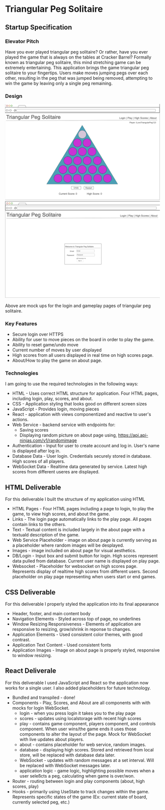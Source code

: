 # Triangular Peg Solitaire

## Startup Specification

### Elevator Pitch

Have you ever played triangular peg solitaire? Or rather, have you ever played the game that is always on the tables at Cracker Barrel? Formally known as triangular peg solitaire, this mind stretching game can be extremely entertaining. This application brings the game triangular peg solitaire to your fingertips. Users make moves jumping pegs over each other, resulting in the peg that was jumped being removed, attempting to win the game by leaving only a single peg remaining. 

### Design

![Play Mock](TriangularPegPlayMock.png)
![Login Mock](TriangularPegLoginMock.png)

Above are mock ups for the login and gameplay pages of triangular peg solitaire. 

### Key Features
- Secure login over HTTPS
- Ability for user to move pieces on the board in order to play the game.
- Ability to reset game/undo move
- Current number of moves by user displayed
- High scores from all users displayed in real time on high scores page.
- About/How to play the game on about page. 


### Technologies
I am going to use the required technologies in the following ways:
- HTML - Uses correct HTML structure for application. Four HTML pages, including login, play, scores, and about.
- CSS - Application styling that looks good on different screen sizes
- JavaScript - Provides login, moving pieces
- React - application with views componentized and reactive to user's actions.
- Web Service - backend service with endpoints for: 
  - Saving scores
  - Displaying random picture on about page using, https://api.api-ninjas.com/v1/randomimage
- Authentication - Input for user to create account and log in. User's name is displayed after log in.
- Database Data - User login. Credentials securely stored in database. High scores of all players. 
- WebSocket Data - Realtime data generated by service. Latest high scores from different useres are displayed. 
## HTML Deliverable
For this deliverable I built the structure of my application using HTML

- HTML Pages - Four HTML pages including a page to login, to play the game, to view high scores, and about the game.
- Links - The login page automatically links to the play page. All pages contain links to the others.
- Text - Textual content is included largely in the about page with a textuald description of the game.
- Web Service Placeholder - image on about page is currently serving as a placeholder where random images will be desplayed.
- Images - image included on about page for visual aesthetics.
- DB/Login - Input box and submit button for login. High scores represent data pulled from database. Current user name is displayed on play page.
- Websocket - Placeholder for websocket on high scores page. Represents display of realtime high scores from different users. Second placeholder on play page representing when users start or end games.

## CSS Deliverable
For this deliverable I properly styled the application into its final appearance
- Header, footer, and main content body
- Navigation Elements - Styled across top of page, no underlines
- Window Resizing Responsiveness - Elements of application are responsive to resizing, grow/shrink in reponse to changes.
- Application Elements - Used consistent color themes, with good contrast.
- Application Text Content - Used consistent fonts
- Application Images - Image on about page is properly styled, responsive to window resizing.

## React Deliverale
For this deliverable I used JavaScript and React so the application now works for a single user. I also added placeholders for future technology.
- Bundled and transpiled - done!
- Components - Play, Scores, and About are all components with with mocks for login WebSocket.
  - login - when you press login it takes you to the play page
  - scores - updates using localstorage with recent high scores
  - play - contains game component, players component, and controls component. When user wins/the game ends it uses those components to alter the layout of the page. Mock for WebSocket with live updates about players. 
  - about - contains placeholder for web service, random images. 
  - database - displaying high scores. Stored and retrieved from local store, will be replaced with database data later.
  - WebSocket - updates with random messages at a set interval. Will be replaced with WebSocket messages later.
  - application logic - game logic, highlighting possible moves when a user seleßcts a peg, calculating when game is over/won. 
- Router - routing between login and play components (about, high scores, play)
- Hooks - primarily using UseState to track changes within the game. Represents specific states of the game (Ex: current state of board, currently selected peg, etc.)